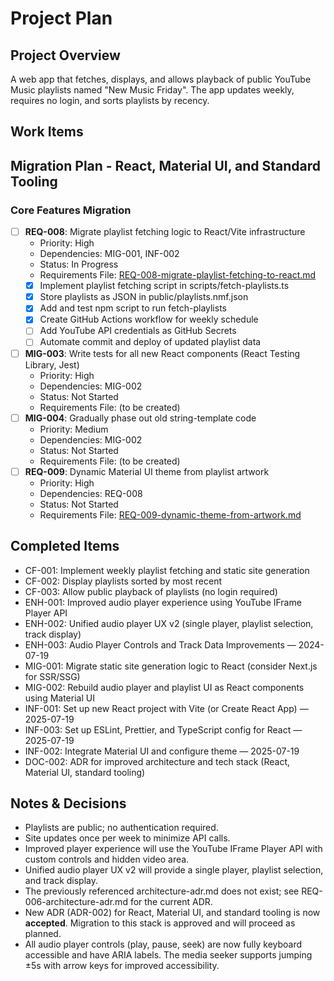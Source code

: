 # Project Plan

## Project Overview

A web app that fetches, displays, and allows playback of public YouTube Music playlists named "New Music Friday". The app updates weekly, requires no login, and sorts playlists by recency.

## Work Items

## Migration Plan - React, Material UI, and Standard Tooling

### Core Features Migration

- [ ] **REQ-008**: Migrate playlist fetching logic to React/Vite infrastructure
  - Priority: High
  - Dependencies: MIG-001, INF-002
  - Status: In Progress
  - Requirements File: [REQ-008-migrate-playlist-fetching-to-react.md](docs/requirements/REQ-008-migrate-playlist-fetching-to-react.md)
  - [x] Implement playlist fetching script in scripts/fetch-playlists.ts
  - [x] Store playlists as JSON in public/playlists.nmf.json
  - [x] Add and test npm script to run fetch-playlists
  - [x] Create GitHub Actions workflow for weekly schedule
  - [ ] Add YouTube API credentials as GitHub Secrets
  - [ ] Automate commit and deploy of updated playlist data
- [ ] **MIG-003**: Write tests for all new React components (React Testing Library, Jest)
  - Priority: High
  - Dependencies: MIG-002
  - Status: Not Started
  - Requirements File: (to be created)
- [ ] **MIG-004**: Gradually phase out old string-template code
  - Priority: Medium
  - Dependencies: MIG-002
  - Status: Not Started
  - Requirements File: (to be created)
- [ ] **REQ-009**: Dynamic Material UI theme from playlist artwork
  - Priority: High
  - Dependencies: REQ-008
  - Status: Not Started
  - Requirements File: [REQ-009-dynamic-theme-from-artwork.md](docs/requirements/REQ-009-dynamic-theme-from-artwork.md)

## Completed Items

- CF-001: Implement weekly playlist fetching and static site generation
- CF-002: Display playlists sorted by most recent
- CF-003: Allow public playback of playlists (no login required)
- ENH-001: Improved audio player experience using YouTube IFrame Player API
- ENH-002: Unified audio player UX v2 (single player, playlist selection, track display)
- ENH-003: Audio Player Controls and Track Data Improvements — 2024-07-19
- MIG-001: Migrate static site generation logic to React (consider Next.js for SSR/SSG)
- MIG-002: Rebuild audio player and playlist UI as React components using Material UI
- INF-001: Set up new React project with Vite (or Create React App) — 2025-07-19
- INF-003: Set up ESLint, Prettier, and TypeScript config for React — 2025-07-19
- INF-002: Integrate Material UI and configure theme — 2025-07-19
- DOC-002: ADR for improved architecture and tech stack (React, Material UI, standard tooling)

## Notes & Decisions

- Playlists are public; no authentication required.
- Site updates once per week to minimize API calls.
- Improved player experience will use the YouTube IFrame Player API with custom controls and hidden video area.
- Unified audio player UX v2 will provide a single player, playlist selection, and track display.
- The previously referenced architecture-adr.md does not exist; see REQ-006-architecture-adr.md for the current ADR.
- New ADR (ADR-002) for React, Material UI, and standard tooling is now **accepted**. Migration to this stack is approved and will proceed as planned.
- All audio player controls (play, pause, seek) are now fully keyboard accessible and have ARIA labels. The media seeker supports jumping ±5s with arrow keys for improved accessibility.
